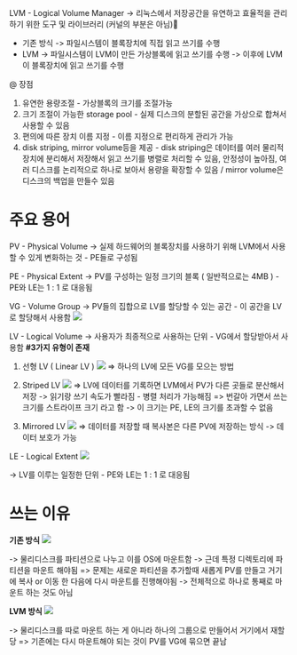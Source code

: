 
LVM - Logical Volume Manager
-> 리눅스에서 저장공간을 유연하고 효율적을 관리하기 위한 도구 및 라이브러리 (커널의 부분은 아님)

- 기존 방식
-> 파일시스템이 블록장치에 직접 읽고 쓰기를 수행
- LVM
-> 파일시스템이 LVM이 만든 가상블록에 읽고 쓰기를 수행 -> 이후에  LVM이 블록장치에 읽고 쓰기를 수행

@ 장점
1. 유연한 용량조절 - 가상블록의 크기를 조절가능
2. 크기 조절이 가능한 storage pool - 실제 디스크의 분할된 공간을 가상으로 합쳐서 사용할 수 있음
3. 편의에 따른 장치 이름 지정 - 이름 지정으로 편리하게 관리가 가능
4. disk striping, mirror volume등을 제공 - disk striping은 데이터를 여러 물리적 장치에 분리해서 저장해서 읽고 쓰기를 병렬로 처리할 수 있음, 안정성이 높아짐, 여러 디스크를 논리적으로 하나로 보아서 용량을 확장할 수 있음 / mirror volume은 디스크의 백업을 만들수 있음

# 주요 용어
PV - Physical Volume
-> 실제 하드웨어의 블록장치를 사용하기 위해 LVM에서 사용할 수 있게 변화하는 것 - PE들로 구성됨

PE - Physical Extent
-> PV를 구성하는 일정 크기의 블록 ( 일반적으로는 4MB ) - PE와  LE는 1 : 1 로 대응됨

VG - Volume Group
-> PV들의 집합으로 LV를 할당할 수 있는 공간 - 이 공간을 LV로 할당해서 사용함
![](http://tech.cloud.nongshim.co.kr/wp-content/uploads/2018/11/LVM-03.png)

LV - Logical Volume
-> 사용자가 최종적으로 사용하는 단위 - VG에서 할당받아서 사용함
**#3가지 유형이 존재**
1. 선형 LV ( Linear LV )
![](http://tech.cloud.nongshim.co.kr/wp-content/uploads/2018/11/LVM-05-600x229.png)
=> 하나의 LV에 모든 VG를 모으는 방법

2. Striped LV
![](http://tech.cloud.nongshim.co.kr/wp-content/uploads/2018/11/LVM-06.png)
=> LV에 데이터를 기록하면 LVM에서 PV가 다른 곳들로 분산해서 저장 -> 읽기랑 쓰기 속도가 빨라짐 - 병렬 처리가 가능해짐
=> 번갈아 가면서 쓰는 크기를 스트라이프 크기 라고 함 -> 이 크기는 PE, LE의 크기를 초과할 수 없음

3. Mirrored LV
![](http://tech.cloud.nongshim.co.kr/wp-content/uploads/2018/11/LVM-07.png)
=> 데이터를 저장할 때 복사본은 다른 PV에 저장하는 방식 -> 데이터 보호가 가능

LE - Logical Extent
![](http://tech.cloud.nongshim.co.kr/wp-content/uploads/2018/11/LVM-04.png)

-> LV를 이루는 일정한 단위 - PE와 LE는 1 : 1 로 대응됨

# 쓰는 이유

**기존 방식**
![](http://tech.cloud.nongshim.co.kr/wp-content/uploads/2018/11/LVM-08-600x277.png)

-> 물리디스크를 파티션으로 나누고 이를 OS에 마운트함 -> 근데 특정 디렉토리에 파티션을 마운트 해야됨
=> 문제는 새로운 파티션을 추가할때 새롭게 PV를 만들고 거기에 복사 or 이동 한 다음에 다시 마운트를 진행해야됨 -> 전체적으로 하나로 통째로 마운트 하는 것도 아님

**LVM 방식**
![](http://tech.cloud.nongshim.co.kr/wp-content/uploads/2018/11/LVM-09-600x568.png)

-> 물리디스크를 따로 마운트 하는 게 아니라 하나의 그룹으로 만들어서 거기에서 재할당
=> 기존에는 다시 마운트해야 되는 것이 PV를 VG에 묶으면 끝남